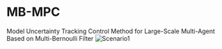 # MB-MPC
Model Uncertainty Tracking Control Method for Large-Scale Multi-Agent Based on Multi-Bernoulli Filter
![Scenario1](https://github.com/beixuan-zys/MB-MPC/assets/54428021/61d2470b-a18e-4ee1-bcfa-f8f25c760ff7)
